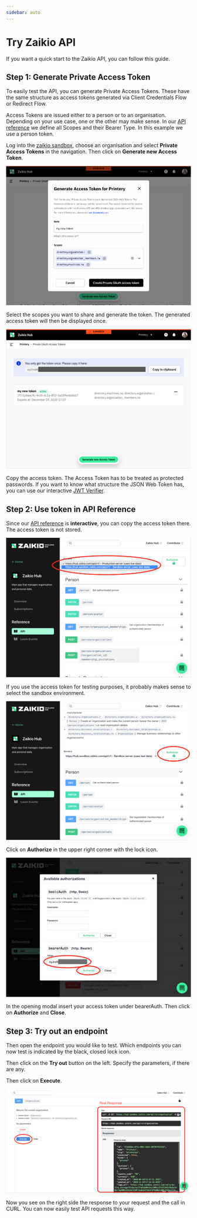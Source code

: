 ```yaml
---
sidebar: auto
---
```


# Try Zaikio API

If you want a quick start to the Zaikio API, you can follow this guide.

## Step 1: Generate Private Access Token

To easily test the API, you can generate Private Access Tokens. These have the same structure as access tokens generated via Client Credentials Flow or Redirect Flow.

Access Tokens are issued either to a person or to an organisation. Depending on your use case, one or the other may make sense. In our [API reference](/api/directory) we define all Scopes and their Bearer Type. In this example we use a person token.

Log into the [zaikio sandbox](https://hub.sandbox.zaikio.com), choose an organisation and select **Private Access Tokens** in the navigation. Then click on **Generate new Access Token**.

<div class="grid">
<div><div class="browser-mockup" data-url="organizations/printery/private_oauth_access_tokens">

![Step 1](./step1.png)

</div>

Select the scopes you want to share and generate the token. The generated access token will then be displayed once.

</div>

<div><div class="browser-mockup" data-url="organizations/printery/private_oauth_access_tokens">

![Step 2](./step2.png)

</div>

Copy the access token. The Access Token has to be treated as protected passwords. If you want to know what structure the JSON Web Token has, you can use our interactive [JWT Verifier](/guide/jwt/).

</div>

</div>


## Step 2: Use token in API Reference

Since our [API reference](/api/directory/directory.html) is **interactive**, you can copy the access token there. The access token is not stored.


<div class="grid">
<div><div class="browser-mockup" data-url="https://docs.zaikio.com/api/directory/directory.html">

![Step 3](./step3.png)

</div>

If you use the access token for testing purposes, it probably makes sense to select the sandbox environment.

</div>

<div><div class="browser-mockup" data-url="https://docs.zaikio.com/api/directory/directory.html">

![Step 4](./step4.png)

</div>

Click on **Authorize** in the upper right corner with the lock icon.

</div>

<div><div class="browser-mockup" data-url="https://docs.zaikio.com/api/directory/directory.html">

![Step 5](./step5.png)

</div>

In the opening modal insert your access token under bearerAuth. Then click on **Authorize** and **Close**.

</div>

</div>

## Step 3: Try out an endpoint

Then open the endpoint you would like to test. Which endpoints you can now test is indicated by the black, closed lock icon.

Then click on the **Try out** button on the left. Specify the parameters, if there are any.

Then click on **Execute**.

<div class="browser-mockup" data-url="https://docs.zaikio.com/api/directory/directory.html">

![Step 6](./step6.png)

</div>

Now you see on the right side the response to your request and the call in CURL. You can now easily test API requests this way.
